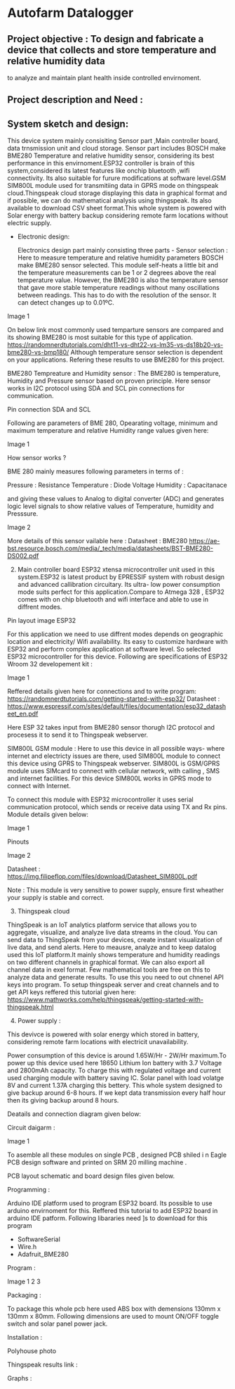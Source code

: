 # Autofarm Datalogger 
## Project objective : To design and fabricate a device that collects and store temperature and relative humidity data 
to analyze and maintain plant health inside controlled envirnoment.  

## Project description and Need : 




## System sketch and design:

This device system mainly consisiting Sensor part ,Main controller board, 
data trnsmission unit and cloud storage. Sensor part includes BOSCH make BME280 Temperature and relative humidity 
sensor, considering its best performance in this envirnoment.ESP32 controller is brain of this system,considered its latest features like onchip bluetooth ,wifi connectivity. 
Its also suitable for furure modifications at software level.GSM SIM800L module used for transmitiing data in GPRS mode on thingspeak cloud.Thingspeak
cloud storage displaying this data in graphical format and if possible, we can do mathematical analysis using thingspeak. Its also available to download 
CSV sheet format.This whole system is powered with Solar energy with battery backup considering remote farm locations without electric supply.   



- Electronic design:

  Electronics design part mainly consisting three parts - 
  Sensor selection : Here to measure temperature and relative humidity parameters BOSCH make BME280 sensor selected.
This module self-heats a little bit and the temperature measurements can be 1 or 2 degrees above the real temperature value.
However, the BME280 is also the temperature sensor that gave more stable temperature readings without many oscillations between readings.
 This has to do with the resolution of the sensor. It can detect changes up to 0.01ºC.  

Image 1 
   
On below link most commonly used temparture sensors are compared and its showing BME280 is most suitable for this type of application. 
https://randomnerdtutorials.com/dht11-vs-dht22-vs-lm35-vs-ds18b20-vs-bme280-vs-bmp180/
Although temperature sensor selection is dependent on your applications. Refering these results to use BME280 for this project.

BME280 Tempreature and Humidity sensor : 
The BME280 is temperature, Humidity and Pressure sensor based on proven principle. 
Here sensor works in I2C protocol using SDA and SCL pin connections for communication.

Pin connection SDA and SCL  

Following are parameters of BME 280, Opearating voltage, minimum and maximum temperature and relative Humidity range values given here: 

Image 1   

How sensor works ? 

BME 280 mainly measures following parameters in terms of :

Pressure : Resistance 
Temperature : Diode Voltage 
Humidity : Capacitanace 

and giving these values to Analog to digital converter (ADC) and generates logic level signals to show relative values of Temperature, humidity and Presssure. 

Image 2 







More details of this sensor vailable here : 
Datasheet : BME280
https://ae-bst.resource.bosch.com/media/_tech/media/datasheets/BST-BME280-DS002.pdf




  2) Main controller board 
ESP32 xtensa microcontroller unit used in this system.ESP32 is latest product by EPRESSIF system with robust design and 
advanced callibration circuitary. Its ultra- low power consumption mode suits perfect for this application.Compare to Atmega 328 , 
ESP32 comes with on chip bluetooth and wifi interface and able to use in diffrent modes.  

Pin layout image ESP32 


 For this application we need to use diffrent modes depends on geographic location and electricity/ Wifi availability.
 Its easy to customize hardware with ESP32 and  perform complex application at software level. So selected ESP32 microcontroller for this device. 
Following are specifications of ESP32 Wroom 32 developement kit :

Image 1 

Reffered details given here for connections and to write program: 
https://randomnerdtutorials.com/getting-started-with-esp32/
Datasheet : https://www.espressif.com/sites/default/files/documentation/esp32_datasheet_en.pdf


Here ESP 32 takes input from BME280 sensor thorugh I2C protocol and procesess it to send it to Thingspeak webserver. 


SIM800L GSM module : 
Here to use this device in all possible ways- where internet and electricty issues are there,
 used SIM800L module to connect this device using GPRS to Thingspeak webserver. SIM800L is GSM/GPRS module uses SIMcard to 
connect with cellular network, with calling , SMS and internet facilities. For this device SIM800L works in GPRS mode to connect with Internet. 

To connect this module with ESP32 microcontroller it uses serial communication protocol, which sends or receive data using TX and Rx pins. 
Module details given below: 

Image 1

Pinouts 

Image 2 



Datasheet : https://img.filipeflop.com/files/download/Datasheet_SIM800L.pdf


Note : This module is very sensitive to power supply, ensure first wheather your supply is stable and correct.  
 



3) Thingspeak cloud 

ThingSpeak is an IoT analytics platform service that allows you to aggregate, visualize, and analyze live data streams in the cloud. 
You can send data to ThingSpeak from your devices, create instant visualization of live data, 
and send alerts. Here to meausre, analyze and to keep datalog used this IoT platform.It mainly shows temperature 
and humidity readings on two different channels in graphical format. We can also export all channel data in exel format. Few mathematical 
tools are free on this to analyze data and generate results. To use this you need to out chnenel API keys into program. 
To setup thingspeak server and creat channels and to get API keys reffered this tutorial given here: 
https://www.mathworks.com/help/thingspeak/getting-started-with-thingspeak.html

  




4) Power supply : 

This devivce is powered with solar energy which stored in battery, considering remote farm locations with electricit unavailability. 

Power consumption of this device is around 1.65W/Hr  - 2W/Hr maximum.To power up this device used here 18650
 Lithium Ion battery with 3.7 Voltage and 2800mAh capacity. To charge this with regulated voltage 
and current used charging module with battery saving IC. Solar panel with load volatge 8V and current 1.37A charging this bettery. This whole system designed to give backup around 6-8 hours.
If we kept data transmission every half hour then its giving backup around 8 hours. 

Deatails and connection diagram given below: 



Circuit daigarm :

Image 1 

To asemble all these modules on single PCB , designed PCB shiled i n Eagle PCB design software and printed on SRM 20 milling machine . 


PCB layout schematic and board design files given below. 


Programming : 

Arduino IDE platform used to program ESP32 board. Its possible to use arduino envirnoment for this.
Reffered this tutorial to add ESP32 board in arduino IDE patform. Following libararies need ]s to download for this program 

- SoftwareSerial
- Wire.h
- Adafruit_BME280

Program : 


Image 1 
2 3 

 




Packaging : 

To package this whole pcb here used ABS box with demensions 130mm x 130mm x 80mm. Following dimensions are used to mount ON/OFF toggle 
switch and solar panel power jack. 

 



Installation : 

Polyhouse photo 


Thingspeak results link : 

Graphs : 



